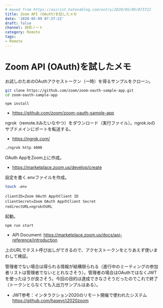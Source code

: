 ```yaml
---
# moved from https://aoirint.hatenablog.com/entry/2020/05/09/073722
title: Zoom API (OAuth)を試したメモ
date: '2020-05-09 07:37:22'
draft: false
channel: 技術ノート
category: Remote
tags:
- Remote
---
```

# Zoom API (OAuth)を試したメモ

お試しのためのOAuthアクセストークン（一時）を得るサンプルをクローン。

```sh
git clone https://github.com/zoom/zoom-oauth-sample-app.git
cd zoom-oauth-sample-app

npm install
```

- <https://github.com/zoom/zoom-oauth-sample-app>

ngrok（remote.itみたいなやつ）をダウンロード（実行ファイル）。ngrok.ioのサブドメインにポートを転送する。

- <https://ngrok.com/>

```sh
./ngrok http 4000
```

OAuth AppをZoom上に作成。

- <https://marketplace.zoom.us/develop/create>


設定を書く.envファイルを作成。

```sh
touch .env
```

```
clientID=Zoom OAuth AppのClient ID
clientSecret=Zoom OAuth AppのClient Secret
redirectURL=ngrokのURL
```

起動。

```sh
npm run start
```

- API Document: <https://marketplace.zoom.us/docs/api-reference/introduction>

上のURLでテスト呼び出しができるので、アクセストークンをとりあえず使いまわして検証。

管理者でない場合は得られる情報が結構限られる（進行中のミーティングの参加者リストは管理者でないととれなさそう）。管理者の場合はOAuthではなくJWTを使ったほうが良さそう。今回の目的は達成できなさそうだったのでこれで終了（トークンとらなくても入出力サンプルはある）。

- JWT参考：インタラクション2020のリモート開催で使われたシステム <https://github.com/hasevr/i2020zoom>
